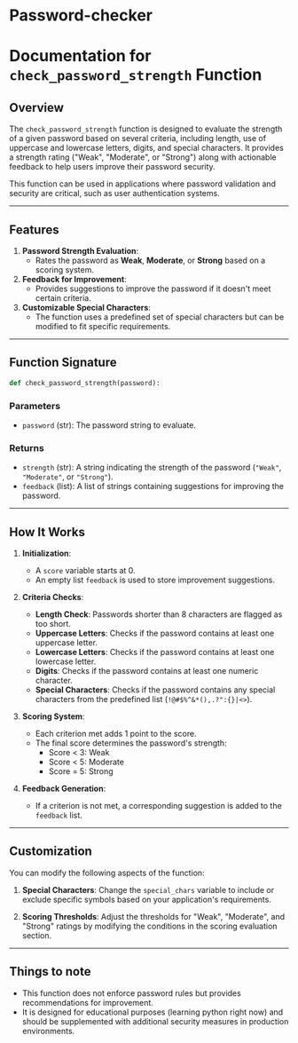 # Password-checker

# Documentation for `check_password_strength` Function

## Overview
The `check_password_strength` function is designed to evaluate the strength of a given password based on several criteria, including length, use of uppercase and lowercase letters, digits, and special characters. It provides a strength rating ("Weak", "Moderate", or "Strong") along with actionable feedback to help users improve their password security.

This function can be used in applications where password validation and security are critical, such as user authentication systems.

---

## Features
1. **Password Strength Evaluation**:
   - Rates the password as **Weak**, **Moderate**, or **Strong** based on a scoring system.
2. **Feedback for Improvement**:
   - Provides suggestions to improve the password if it doesn't meet certain criteria.
3. **Customizable Special Characters**:
   - The function uses a predefined set of special characters but can be modified to fit specific requirements.

---

## Function Signature
```python
def check_password_strength(password):
```

### Parameters
- `password` (str): The password string to evaluate.

### Returns
- `strength` (str): A string indicating the strength of the password (`"Weak"`, `"Moderate"`, or `"Strong"`).
- `feedback` (list): A list of strings containing suggestions for improving the password.

---

## How It Works
1. **Initialization**:
   - A `score` variable starts at 0.
   - An empty list `feedback` is used to store improvement suggestions.

2. **Criteria Checks**:
   - **Length Check**: Passwords shorter than 8 characters are flagged as too short.
   - **Uppercase Letters**: Checks if the password contains at least one uppercase letter.
   - **Lowercase Letters**: Checks if the password contains at least one lowercase letter.
   - **Digits**: Checks if the password contains at least one numeric character.
   - **Special Characters**: Checks if the password contains any special characters from the predefined list (`!@#$%^&*(),.?":{}|<>`).

3. **Scoring System**:
   - Each criterion met adds 1 point to the score.
   - The final score determines the password's strength:
     - Score < 3: Weak
     - Score < 5: Moderate
     - Score = 5: Strong

4. **Feedback Generation**:
   - If a criterion is not met, a corresponding suggestion is added to the `feedback` list.

---

## Customization
You can modify the following aspects of the function:
1. **Special Characters**:
   Change the `special_chars` variable to include or exclude specific symbols based on your application's requirements.

2. **Scoring Thresholds**:
   Adjust the thresholds for "Weak", "Moderate", and "Strong" ratings by modifying the conditions in the scoring evaluation section.

---

## Things to note
- This function does not enforce password rules but provides recommendations for improvement.
- It is designed for educational purposes (learning python right now) and should be supplemented with additional security measures in production environments.
